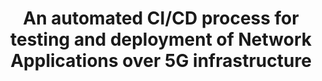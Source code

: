 ---
paper_type: Conference
title: "An automated CI/CD process for testing and deployment of Network Applications over 5G infrastructure"
authors: Kostis Trantzas, Christos Tranoris, Spyros Denazis, Rafael Direito, Diogo Gomes, Jorge Gallego-Madrid, Ana Hermosilla, Antonio F. Skarmeta
journal_title: 2021 IEEE International Mediterranean Conference on Communications and Networking (MeditCom)
doi: TBD
repository_link:
relevance: "As 5G standards have largely matured, further enabling the radical development of 5G networks, the pressure for mobile operators to keep up with widening range of industry and contemporary use cases increases. Consequently, many approaches are emerged from the perspective of the vertical's interaction with the 5G system especially while onboarding specific vertical Network Applications (or NetApps). This work discusses an approach which reduces the complexity of this interaction by introducing a novel yet standard based vertical onboarding model. Our approach focuses on preserving interoperability and reproducibility with other systems through the exclusive utilization of data models derived by embracing well-known industry standards. Being also pragmatic, the mechanisms presented in this paper are implemented and applied in a large distributed 5G infrastructure."
---